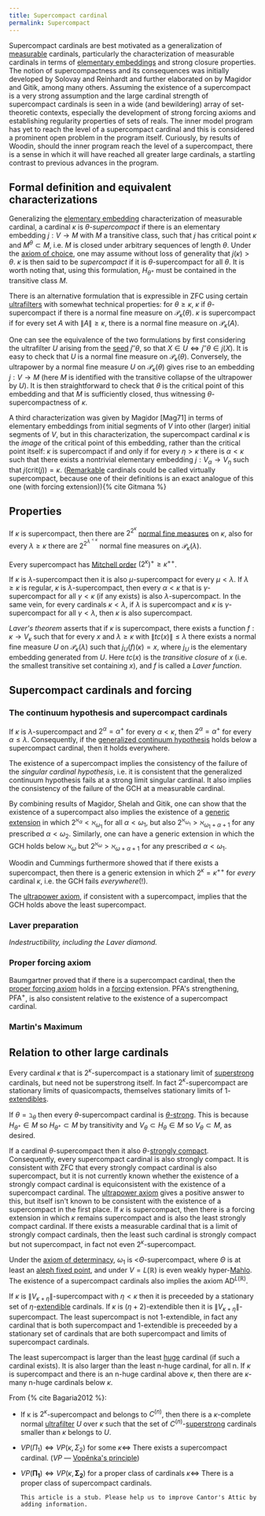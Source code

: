 ```yaml
---
title: Supercompact cardinal
permalink: Supercompact
---
```


Supercompact cardinals are best motivated as a generalization of
[measurable](Measurable "Measurable")
cardinals, particularly the characterization of measurable cardinals in
terms of [elementary
embeddings](Elementary_embedding "Elementary embedding")
and strong closure properties. The notion of supercompactness and its
consequences was initially developed by Solovay and Reinhardt and
further elaborated on by Magidor and Gitik, among many others. Assuming
the existence of a supercompact is a very strong assumption and the
large cardinal strength of supercompact cardinals is seen in a wide (and
bewildering) array of set-theoretic contexts, especially the development
of strong forcing axioms and establishing regularity properties of sets
of reals. The inner model program has yet to reach the level of a
supercompact cardinal and this is considered a prominent open problem in
the program itself. Curiously, by results of Woodin, should the inner
program reach the level of a supercompact, there is a sense in which it
will have reached all greater large cardinals, a startling contrast to
previous advances in the program.

## Formal definition and equivalent characterizations

Generalizing the [elementary
embedding](Elementary_embedding "Elementary embedding")
characterization of measurable cardinal, a cardinal $\kappa$ is
*$\theta$-supercompact* if there is an elementary embedding $j:V\to M$
with $M$ a transitive class, such that $j$ has critical point $\kappa$
and $M^\theta\subset M$, i.e. $M$ is closed under arbitrary sequences
of length $\theta$. Under the
<a href="Axiom_of_choice" class="mw-redirect" title="Axiom of choice">axiom of choice</a>,
one may assume without loss of generality that $j(\kappa)\gt\theta$.
$\kappa$ is then said to be *supercompact* if it is
$\theta$-supercompact for all $\theta$. It is worth noting that, using
this formulation, $H_{\theta^+}$ must be contained in the transitive
class $M$.

There is an alternative formulation that is expressible in $\text{ZFC}$
using certain
<a href="Ultrafilter" class="mw-redirect" title="Ultrafilter">ultrafilters</a>
with somewhat technical properties: for $\theta\geq\kappa$, $\kappa$
if $\theta$-supercompact if there is a normal fine measure on
$\mathcal{P}_\kappa(\theta)$. $\kappa$ is supercompact if for every
set $A$ with $\|A\|\geq\kappa$, there is a normal fine measure on
$\mathcal{P}_\kappa(A)$.

One can see the equivalence of the two formulations by first considering
the ultrafilter $U$ arising from the
[seed](Seed "Seed")
$j''\theta$, so that $X\in U\iff j''\theta\in j(X)$. It is easy to
check that $U$ is a normal fine measure on
$\mathcal{P}_\kappa(\theta)$. Conversely, the ultrapower by a normal
fine measure $U$ on $\mathcal{P}_\kappa(\theta)$ gives rise to an
embedding $j:V\to M$ (here $M$ is identified with the transitive
collapse of the ultrapower by $U$). It is then straightforward to check
that $\theta$ is the critical point of this embedding and that $M$ is
sufficiently closed, thus witnessing $\theta$-supercompactness of
$\kappa$.

A third characterization was given by Magidor \[Mag71\] in terms of
elementary embeddings from initial segments of $V$ into other (larger)
initial segments of $V$, but in this characterization, the supercompact
cardinal $\kappa$ is the *image* of the critical point of this
embedding, rather than the critical point itself: $\kappa$ is
supercompact if and only if for every $\eta>\kappa$ there is
$\alpha<\kappa$ such that there exists a nontrivial elementary
embedding $j:V_\alpha\to V_\eta$ such that
$j(\mathrm{crit}(j))=\kappa$.
([Remarkable](Remarkable "Remarkable")
cardinals could be called virtually supercompact, because one of their
definitions is an exact analogue of this one (with forcing
extension)){% cite Gitmana %}

## Properties

If $\kappa$ is supercompact, then there are $2^{2^\kappa}$ [normal
fine
measures](Filter "Filter")
on $\kappa$, also for every $\lambda\geq\kappa$ there are
$2^{2^{\lambda^{<\kappa}}}$ normal fine measures on
$\mathcal{P}_\kappa(\lambda)$.

Every supercompact has
<a href="Mitchell_order" class="mw-redirect" title="Mitchell order">Mitchell order</a>
$(2^\kappa)^+\geq\kappa^{++}$.

If $\kappa$ is $\lambda$-supercompact then it is also
$\mu$-supercompact for every $\mu<\lambda$. If
$\lambda\geq\kappa$ is regular, $\kappa$ is $\lambda$-supercompact,
then every $\alpha<\kappa$ that is $\gamma$-supercompact for all
$\gamma<\kappa$ (if any exists) is also $\lambda$-supercompact. In
the same vein, for every cardinals $\kappa<\lambda$, if $\lambda$
is supercompact and $\kappa$ is $\gamma$-supercompact for all
$\gamma<\lambda$, then $\kappa$ is also supercompact.

*Laver's theorem* asserts that if $\kappa$ is supercompact, there
exists a function $f:\kappa\to V_\kappa$ such that for every $x$ and
$\lambda\geq\kappa$ with $\|tc(x)\|\leq\lambda$ there exists a
normal fine measure $U$ on $\mathcal{P}_\kappa(\lambda)$ such that
$j_U(f)(\kappa)=x$, where $j_U$ is the elementary embedding generated
from $U$. Here $tc(x)$ is the *transitive closure* of $x$ (i.e. the
smallest transitive set containing $x$), and $f$ is called a *Laver
function*.

## Supercompact cardinals and forcing

### The continuum hypothesis and supercompact cardinals

If $\kappa$ is $\lambda$-supercompact and $2^\alpha=\alpha^{+}$ for
every $\alpha<\kappa$, then $2^\alpha=\alpha^{+}$ for every
$\alpha\leq\lambda$. Consequently, if the
<a href="GCH" class="mw-redirect" title="GCH">generalized continuum hypothesis</a>
holds below a supercompact cardinal, then it holds everywhere.

The existence of a supercompact implies the consistency of the failure
of the *singular cardinal hypothesis*, i.e. it is consistent that the
generalized continuum hypothesis fails at a strong limit singular
cardinal. It also implies the consistency of the failure of the
$\text{GCH}$ at a measurable cardinal.

By combining results of Magidor, Shelah and Gitik, one can show that the
existence of a supercompact also implies the existence of a [generic
extension](Forcing "Forcing")
in which $2^{\aleph_\alpha}<\aleph_{\omega_1}$ for all
$\alpha<\omega_1$, but also
$2^{\aleph_{\omega_1}}>\aleph_{\omega_1+\alpha+1}$ for any
prescribed $\alpha<\omega_2$. Similarly, one can have a generic
extension in which the $\text{GCH}$ holds below $\aleph_\omega$ but
$2^{\aleph_\omega}>\aleph_{\omega+\alpha+1}$ for any
prescribed $\alpha<\omega_1$.

Woodin and Cummings furthermore showed that if there exists a
supercompact, then there is a generic extension in which
$2^\kappa=\kappa^{++}$ for *every* cardinal $\kappa$, i.e. the
$\text{GCH}$ fails *everywhere*(!).

The
<a href="Ultrapower_axiom" class="mw-redirect" title="Ultrapower axiom">ultrapower axiom</a>,
if consistent with a supercompact, implies that the $\text{GCH}$ holds
above the least supercompact.

### Laver preparation

*Indestructibility, including the Laver diamond.*

### Proper forcing axiom

Baumgartner proved that if there is a supercompact cardinal, then the
<a href="Proper_forcing_axiom" class="mw-redirect" title="Proper forcing axiom">proper forcing axiom</a>
holds in a
[forcing](Forcing "Forcing")
extension. $\text{PFA}$'s strengthening, $\text{PFA}^{+}$, is also
consistent relative to the existence of a supercompact cardinal.

### Martin's Maximum

## Relation to other large cardinals

Every cardinal $\kappa$ that is $2^\kappa$-supercompact is a
stationary limit of
[superstrong](Superstrong "Superstrong")
cardinals, but need not be superstrong itself. In fact
$2^\kappa$-supercompact are stationary limits of quasicompacts,
themselves stationary limits of
1-[extendibles](Extendible "Extendible").

If $\theta=\beth_\theta$ then every $\theta$-supercompact cardinal
is
[$\theta$-strong](Strong "Strong").
This is because $H_{\theta^+}\in M$ so $H_{\theta^+}\subset M$ by
transitivity and $V_\theta\subset H_\theta\in M$ so
$V_\theta\subset M$, as desired.

If a cardinal $\theta$-supercompact then it also $\theta$-[strongly
compact](Strongly_compact "Strongly compact").
Consequently, every supercompact cardinal is also strongly compact. It
is consistent with $\text{ZFC}$ that every strongly compact cardinal is
also supercompact, but it is not currently known whether the existence
of a strongly compact cardinal is equiconsistent with the existence of a
supercompact cardinal. The
<a href="Ultrapower_axiom" class="mw-redirect" title="Ultrapower axiom">ultrapower axiom</a>
gives a positive answer to this, but itself isn't known to be consistent
with the existence of a supercompact in the first place. If $\kappa$ is
supercompact, then there is a forcing extension in which $\kappa$
remains supercompact and is also the least strongly compact cardinal. If
there exists a measurable cardinal that is a limit of strongly compact
cardinals, then the least such cardinal is strongly compact but not
supercompact, in fact not even $2^\kappa$-supercompact.

Under the [axiom of
determinacy](Axiom_of_determinacy "Axiom of determinacy"),
$\omega_1$ is <$\Theta$-supercompact, where $\Theta$ is at least
an
<a href="Aleph_fixed_point" class="mw-redirect" title="Aleph fixed point">aleph fixed point</a>,
and under $V=L(\mathbb{R})$ is even weakly
hyper-[Mahlo](Mahlo "Mahlo").
The existence of a supercompact cardinals also implies the axiom
$\text{AD}^{L(\mathbb{R})}$.

If $\kappa$ is $\|V_{\kappa+\eta}\|$-supercompact with
$\eta<\kappa$ then it is preceeded by a stationary set of
$\eta$-[extendible](Extendible "Extendible")
cardinals. If $\kappa$ is $(\eta+2)$-extendible then it is
$\|V_{\kappa+\eta}\|$-supercompact. The least supercompact is not
1-extendible, in fact any cardinal that is both supercompact and
1-extendible is preceeded by a stationary set of cardinals that are both
supercompact and limits of supercompact cardinals.

The least supercompact is larger than the least
[huge](Huge "Huge")
cardinal (if such a cardinal exists). It is also larger than the least
n-huge cardinal, for all n. If $\kappa$ is supercompact and there is an
n-huge cardinal above $\kappa$, then there are $\kappa$-many n-huge
cardinals below $\kappa$.

From {% cite Bagaria2012 %}:

-   If κ is $2^κ$-supercompact and belongs to $C^{(n)}$, then there is a
    $κ$-complete normal
    <a href="Ultrafilter" class="mw-redirect" title="Ultrafilter">ultrafilter</a>
    $U$ over $κ$ such that the set of
    $C^{(n)}$-[superstrong](Superstrong "Superstrong")
    cardinals smaller than $κ$ belongs to $U$.
-   $VP(Π_1) \iff VP(κ, Σ_2)$ for some $κ \iff$ There exists a
    supercompact cardinal. ($VP$ — [Vopěnka's
    principle](Vopenka "Vopenka"))
-   $VP(\mathbf{Π_1}) \iff VP(κ, \mathbf{Σ_2})$ for a proper class
    of cardinals $κ \iff$ There is a proper class of supercompact
    cardinals.

  

        This article is a stub. Please help us to improve Cantor's Attic by adding information.
